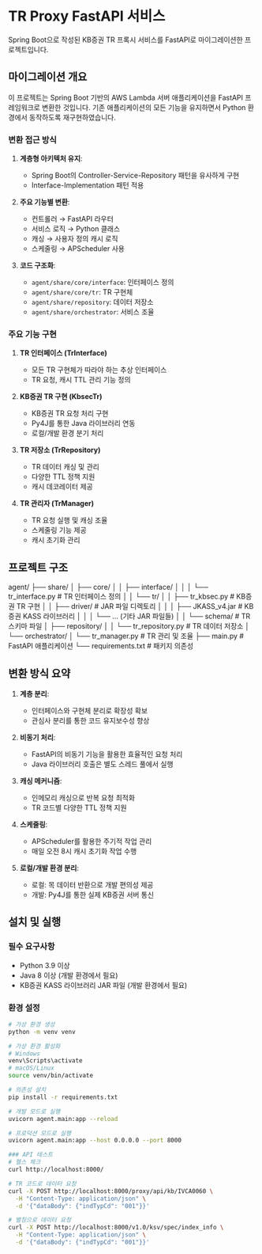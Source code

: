# TR Proxy FastAPI 서비스

Spring Boot으로 작성된 KB증권 TR 프록시 서비스를 FastAPI로 마이그레이션한 프로젝트입니다.

## 마이그레이션 개요

이 프로젝트는 Spring Boot 기반의 AWS Lambda 서버 애플리케이션을 FastAPI 프레임워크로 변환한 것입니다. 기존 애플리케이션의 모든 기능을 유지하면서 Python 환경에서 동작하도록 재구현하였습니다.

### 변환 접근 방식

1. **계층형 아키텍처 유지**:
   - Spring Boot의 Controller-Service-Repository 패턴을 유사하게 구현
   - Interface-Implementation 패턴 적용

2. **주요 기능별 변환**:
   - 컨트롤러 → FastAPI 라우터
   - 서비스 로직 → Python 클래스
   - 캐싱 → 사용자 정의 캐시 로직
   - 스케줄링 → APScheduler 사용

3. **코드 구조화**:
   - `agent/share/core/interface`: 인터페이스 정의
   - `agent/share/core/tr`: TR 구현체
   - `agent/share/repository`: 데이터 저장소
   - `agent/share/orchestrator`: 서비스 조율

### 주요 기능 구현

1. **TR 인터페이스 (TrInterface)**
   - 모든 TR 구현체가 따라야 하는 추상 인터페이스
   - TR 요청, 캐시 TTL 관리 기능 정의

2. **KB증권 TR 구현 (KbsecTr)**
   - KB증권 TR 요청 처리 구현
   - Py4J를 통한 Java 라이브러리 연동
   - 로컬/개발 환경 분기 처리

3. **TR 저장소 (TrRepository)**
   - TR 데이터 캐싱 및 관리
   - 다양한 TTL 정책 지원
   - 캐시 데코레이터 제공

4. **TR 관리자 (TrManager)**
   - TR 요청 실행 및 캐싱 조율
   - 스케줄링 기능 제공
   - 캐시 초기화 관리

## 프로젝트 구조
agent/
├── share/
│   ├── core/
│   │   ├── interface/
│   │   │   └── tr_interface.py     # TR 인터페이스 정의
│   │   └── tr/
│   │       ├── tr_kbsec.py         # KB증권 TR 구현
│   │       ├── driver/             # JAR 파일 디렉토리
│   │       │   ├── JKASS_v4.jar    # KB증권 KASS 라이브러리
│   │       │   └── ... (기타 JAR 파일들)
│   │       └── schema/             # TR 스키마 파일
│   ├── repository/
│   │   └── tr_repository.py        # TR 데이터 저장소
│   └── orchestrator/
│       └── tr_manager.py           # TR 관리 및 조율
├── main.py                        # FastAPI 애플리케이션
└── requirements.txt               # 패키지 의존성

## 변환 방식 요약

1. **계층 분리**:
   - 인터페이스와 구현체 분리로 확장성 확보
   - 관심사 분리를 통한 코드 유지보수성 향상

2. **비동기 처리**:
   - FastAPI의 비동기 기능을 활용한 효율적인 요청 처리
   - Java 라이브러리 호출은 별도 스레드 풀에서 실행

3. **캐싱 메커니즘**:
   - 인메모리 캐싱으로 반복 요청 최적화
   - TR 코드별 다양한 TTL 정책 지원

4. **스케줄링**:
   - APScheduler를 활용한 주기적 작업 관리
   - 매일 오전 8시 캐시 초기화 작업 수행

5. **로컬/개발 환경 분리**:
   - 로컬: 목 데이터 반환으로 개발 편의성 제공
   - 개발: Py4J를 통한 실제 KB증권 서버 통신

## 설치 및 실행

### 필수 요구사항
- Python 3.9 이상
- Java 8 이상 (개발 환경에서 필요)
- KB증권 KASS 라이브러리 JAR 파일 (개발 환경에서 필요)

### 환경 설정
```bash
# 가상 환경 생성
python -m venv venv

# 가상 환경 활성화
# Windows
venv\Scripts\activate
# macOS/Linux
source venv/bin/activate

# 의존성 설치
pip install -r requirements.txt

# 개발 모드로 실행
uvicorn agent.main:app --reload

# 프로덕션 모드로 실행
uvicorn agent.main:app --host 0.0.0.0 --port 8000

### API 테스트
# 헬스 체크
curl http://localhost:8000/

# TR 코드로 데이터 요청
curl -X POST http://localhost:8000/proxy/api/kb/IVCA0060 \
  -H "Content-Type: application/json" \
  -d '{"dataBody": {"indTypCd": "001"}}'

# 별칭으로 데이터 요청
curl -X POST http://localhost:8000/v1.0/ksv/spec/index_info \
  -H "Content-Type: application/json" \
  -d '{"dataBody": {"indTypCd": "001"}}'